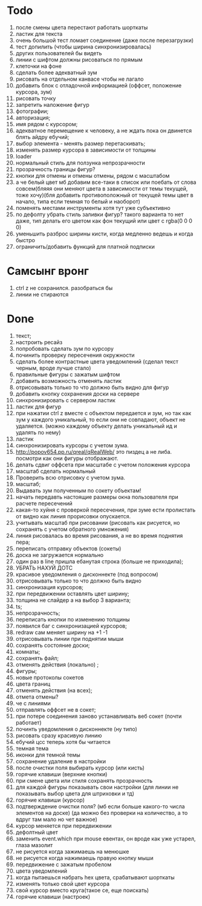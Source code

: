 # Todo

1.  после смены цвета перестают работать шорткаты
2.  ластик для текста
3.  очень большой тест ломает соединение (даже после перезагрузки)
4.  тест допилить (чтобы ширина синхронизировалась)
5.  других пользователей бы видеть
6.  линии с шифтом должны рисоваться по прямым
7.  клеточки на фоне
8.  сделать более адекватный зум
9.  рисовать на отдельном канвасе чтобы не лагало
10. добавить блок с отладочной информацией (оффсет, положение курсора, зум)
11. рисовать точку
12. запретить наложение фигур
13. фотографии;
14. авторизация;
15. имя рядом с курсором;
16. адекватное перемещение к человеку, а не ждать пока он двинется блять айдру ебучий;
17. выбор элемента - менять размер перетаскивать;
18. изменять размер курсора в зависимости от толщины
19. loader
20. нормальный стиль для ползунка непрозрачности
21. прозрачность границы фигур?
22. кнопки для отмены и отмены отмены, рядом с масштабом
23. а че белый цвет мб добавим все-таки в список или поебать от слова совсем(бляяя они меняют цвета в зависимости от темы текущей, тоже хочу)(бля добавить противоположный от текущей темы цвет в начало, типа если темная то белый и наоборот)
24. поменять местами инструменты хотя тут уже субъективно
25. по дефолту убрать стиль заливки фигур? такого варианта то нет даже, тип делать его цветом как фон текущий или цвет с rgba(0 0 0 0)
26. уменьшить разброс ширины кисти, когда медленно ведешь и когда быстро
27. ограничить/добавить функций для платной подписки

# Самсынг вронг

1. ctrl z не сохранился. разобраться бы
2. линии не стираются

# Done

1.  текст;
2.  настроить ресайз
3.  попробовать сделать зум по курсору
4.  починить проверку пересечения окружности
5.  сделать более контрастные цвета уведомлений (сделал текст черным, вроде лучше стало)
6.  правильные фигуры с зажатым шифтом
7.  добавить возможность отменять ластик
8.  отрисовывать только то что должно быть видно для фигур
9.  добавить кнопку сохранения доски на сервере
10. синхронизировать с сервером ластик
11. ластик для фигур
12. при нажатии ctrl z вместе с объектом передается и зум, но так как зум у каждого уникальный, то если они не совпадают, объект не удаляется. (можно каждому объекту делать уникальный ид и удалять по нему)
13. ластик
14. синхронизировать курсоры с учетом зума.
15. http://popov654.pp.ru/qreal/qRealWeb/ это пиздец а не либа. посмотри как они фигуры отображают.
16. делать сдвиг оффсета при масштабе с учетом положения курсора
17. масштаб сделать нормальный
18. Проверить всю отрисовку с учетом зума.
19. масштаб;
20. Выдавать зум полученным по сокету объектам!
21. начать передавть настоящие размеры окна пользователя при расчете пересечений
22. какая-то хуйня с проверкой пересечения, при зуме ести пролистать от видно как линия прорисовки опускается.
23. учитывать масштаб при рисовании (рисовать как рисуется, но сохранять с учетом обратного умножения)
24. линия рисовалась во время рисования, а не во время поднятия пера;
25. переписать отправку объектов (сокеты)
26. доска не загружается нормально
27. один раз в line пришла ебанутая строка (больше не приходила);
28. УБРАТЬ НАХУЙ ДОТС
29. красивое уведомления о дисконнекте (под вопросом)
30. отрисовывать только то что должно быть видно
31. синхронизация курсоров;
32. при передвижении оставлять цвет ширину;
33. толщина не слайдер а на выбор 3 варианта;
34. ts;
35. непрозрачность;
36. переписать кнопки по изменению толщины
37. появился баг с синхронизацией курсоров;
38. redraw сам меняет ширину на +1 -1
39. отрисовывать линии при поднятии мыши
40. сохранять состояние доски;
41. комнаты;
42. сохранять файл;
43. отменять действия (локально) ;
44. фигуры;
45. новые протоколы сокетов
46. цвета границ
47. отменять действия (на всех);
48. отмета отмены?
49. че с линиями
50. отправлять оффсет не в сокет;
51. при потере соединения заново устанавливать веб сокет (почти работает)
52. починть уведомления о дисконнекте (ну типо)
53. рисовать сразу красивую линию
54. ебучий цсс теперь хотя бы читается
55. темная тема
56. иконки для темной темы
57. сохранение удаление в настройки
58. после очистки поля выбирать курсор (или кисть)
59. горячие клавиши (верхние кнопки)
60. при смене цвета или стиля сохранять прозрачность
61. для каждой фигуры показывать свои настройки (для линии не показывать выбор цвета для штриховки и тд)
62. горячие клавиши (курсор)
63. подтверждение очистки поля? (мб если больше какого-то числа элементов на доске) (да можно без проверки на количество, а то вдруг там мало но чет важное)
64. курсор меняется при передвижении
65. дефолтный цвет
66. заменить event.which при mouse евентах, он вроде как уже устарел, глаза мазолит
67. не рисуется когда зажимаешь на менюшке
68. не рисуется когда нажимаешь правую кнопку мыши
69. передвижение с зажатым пробелом
70. цвета уведомлений
71. когда пытаешься набрать hex цвета, срабатывают шорткаты
72. изменять только свой цвет курсора
73. свой курсор вместо круга(такое се, еще поискать)
74. горячие клавиши (настроек)
